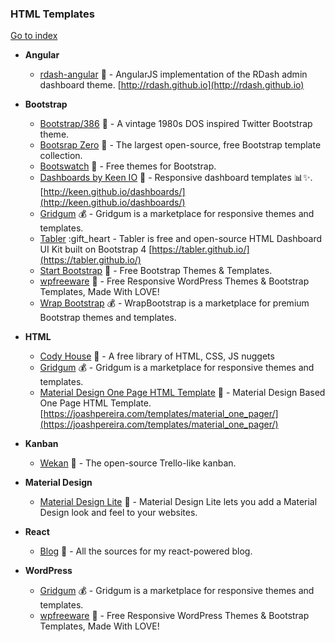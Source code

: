 ### HTML Templates
[Go to index](https://github.com/cdleon/awesome-front-end#index)

- **Angular**
 
   * [rdash-angular](https://github.com/invertase/rdash-angular) :gift_heart: - AngularJS implementation of the RDash admin dashboard theme. [http://rdash.github.io](http://rdash.github.io)

- **Bootstrap**

  * [Bootstrap/386](https://github.com/kristopolous/BOOTSTRA.386) :gift_heart: - A vintage 1980s DOS inspired Twitter Bootstrap theme.
  * [Bootsrap Zero](https://www.bootstrapzero.com/) :gift_heart: - The largest open-source, free Bootstrap template collection.
  * [Bootswatch](https://bootswatch.com/) :gift_heart: - Free themes for Bootstrap.
  * [Dashboards by Keen IO](https://github.com/keen/dashboards) :gift_heart: - Responsive dashboard templates 📊✨. [http://keen.github.io/dashboards/](http://keen.github.io/dashboards/)
  * [Gridgum](http://gridgum.com/themes/category/bootstrap-themes/) :moneybag: - Gridgum is a marketplace for responsive themes and templates.
  * [Tabler](https://github.com/tabler/tabler) :gift_heart - Tabler is free and open-source HTML Dashboard UI Kit built on Bootstrap 4 [https://tabler.github.io/](https://tabler.github.io/)
  * [Start Bootstrap](http://startbootstrap.com/) :gift_heart: - Free Bootstrap Themes & Templates.
  * [wpfreeware](https://www.wpfreeware.com/) :gift_heart: - Free Responsive WordPress Themes & Bootstrap Templates, Made With LOVE!
  * [Wrap Bootstrap](https://wrapbootstrap.com/) :moneybag: - WrapBootstrap is a marketplace for premium Bootstrap themes and templates.

- **HTML**

  * [Cody House](https://codyhouse.co/) :rainbow: - A free library of HTML, CSS, JS nuggets
  * [Gridgum](http://gridgum.com/themes/) :moneybag: - Gridgum is a marketplace for responsive themes and templates.
  * [Material Design One Page HTML Template](https://github.com/joashp/material-design-template) :gift_heart: - Material Design Based One Page HTML Template. [https://joashpereira.com/templates/material_one_pager/](https://joashpereira.com/templates/material_one_pager/)

- **Kanban**

  * [Wekan](https://github.com/wekan/wekan) :gift_heart: - The open-source Trello-like kanban.

- **Material Design**

  * [Material Design Lite](https://getmdl.io/templates/index.html) :gift_heart: - Material Design Lite lets you add a Material Design look and feel to your websites.

- **React**

  * [Blog](https://github.com/jlongster/blog) :gift_heart: - All the sources for my react-powered blog.

- **WordPress**

  * [Gridgum](http://gridgum.com/themes/category/wordpress/) :moneybag: - Gridgum is a marketplace for responsive themes and templates.
  * [wpfreeware](https://www.wpfreeware.com/) :gift_heart: - Free Responsive WordPress Themes & Bootstrap Templates, Made With LOVE!
